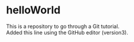 # helloWorld
This is a repository to go through a Git tutorial. <br>
Added this line using the GitHub editor (version3).
